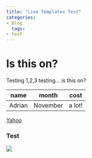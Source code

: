```yaml
---
title: "Live Templates Test"
categories:
- Blog
  tags:
- test
---
```


# Is this on?

Testing 1,2,3 testing... is this on?

| name   | month    | cost   |
|--------|----------|--------|
| Adrian | November | a lot! |

[Yahoo](http://www.yahoo.com)

### Test

![](/home/adl/src/blogs/adriandeleon.github.io/assets/images/bio-photo.jpg)
